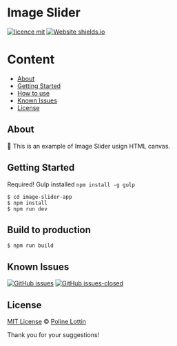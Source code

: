 
# Image Slider

[![licence mit](https://img.shields.io/badge/licence-MIT-blue.svg)](https://github.com/polinelottin/image-slider-app/blob/add-license-1/LICENSE.md)
[![Website shields.io](https://img.shields.io/website-up-down-green-red/http/shields.io.svg)](image-slider-app-silk.vercel.app)

Content
=================
<!--ts-->
   * [About](#About)
   * [Getting Started](#Prerequisites)
   * [How to use](#How-to-use)
   * [Known Issues](#Known-Issues)
   * [License](#License)
<!--te-->

## About
:rocket: This is an example of Image Slider usign HTML canvas.

## Getting Started
Required! Gulp installed `npm install -g gulp`

```
$ cd image-slider-app
$ npm install
$ npm run dev  
```

## Build to production

```
$ npm run build
```

## Known Issues
[![GitHub issues](https://img.shields.io/github/issues/polinelottin/image-slider-app.svg)](https://github.com/polinelottin/image-slider-app/issues)
[![GitHub issues-closed](https://img.shields.io/github/issues-closed/polinelottin/image-slider-app.svg)](https://github.com/polinelottin/image-slider-app/issues?q=is%3Aissue+is%3Aclosed)

## License
[MIT License](https://github.com/polinelottin/image-slider-app/blob/add-license-1/LICENSE.md) © [Poline Lottin](mailto:lottinp@gmail.com)

Thank you for your suggestions!
